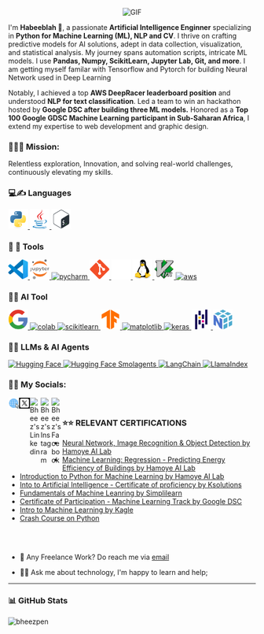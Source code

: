 <p align="center">
  <img alt="GIF" height="100" width="300" src="https://raw.githubusercontent.com/gist/Prince-Shivaram/3ace2c813ca49546f3f5f20cd03a2d3e/raw/6058e76860d16ee29df949da3166b3653959318f/hello.gif" />
</p>

I'm **Habeeblah 👋**, a passionate **Artificial Intelligence Enginner** specializing in **Python for Machine Learning (ML), NLP and CV**. I thrive on crafting predictive models for AI solutions, adept in data collection, visualization, and statistical analysis. My journey spans automation scripts, intricate ML models. I use **Pandas, Numpy, ScikitLearn, Jupyter Lab, Git, and more**. I am getting myself familar with Tensorflow and Pytorch for building Neural Network used in Deep Learning

Notably, I achieved a top **AWS DeepRacer leaderboard position** and understood **NLP for text classification**. Led a team to win an hackathon hosted by **Google DSC after building three ML models.** Honored as a **Top 100 Google GDSC Machine Learning participant in Sub-Saharan Africa**, I extend my expertise to web development and graphic design. 

### 👩‍💻💡 Mission:
Relentless exploration, Innovation, and solving real-world challenges, continuously elevating my skills.

### 💻✍️ Languages
<a href="https://www.python.org" target="_blank"> <img src="/images/python-original.svg" alt="python-lang" width="40" height="40"/> </a>
<a href="https://www.java.com/en/" target="_blank"> <img src="/images/java-original.svg" alt="java-lang" width="40" height="40"/> </a>
<a href="https://en.wikipedia.org/wiki/Bash_(Unix_shell)" target="_blank"> <img src="/images/bash-original.svg" alt="bash" width="40" height="40"/> </a>


### 🧰 🔧 Tools
<a href="https://code.visualstudio.com" target="_blank"> <img src="https://github.com/devicons/devicon/blob/master/icons/vscode/vscode-original.svg" alt="vscode" width="40" height="40"/> </a>
<a href="https://jupyter.org/try" target="_blank"> <img src="/images/jupyter-original-wordmark.svg" alt="jupyterlab" width="40" height="40"/> </a>
<a href="https://www.jetbrains.com/pycharm" target="_blank"> <img src="https://resources.jetbrains.com/storage/products/company/brand/logos/PyCharm_icon.svg?_gl=1*1247uew*_ga*NTQ2NTE4ODk1LjE2ODc3MTgwOTI.*_ga_9J976DJZ68*MTY4NzcxODA5MS4xLjEuMTY4NzcxODExMy40NS4wLjA.&_ga=2.37694048.1980823379.1687718092-546518895.1687718092" alt="pycharm" width="40" height="40"/> </a>
<a href="https://git-scm.com" target="_blank"> <img src="https://github.com/devicons/devicon/blob/master/icons/git/git-original.svg" alt="git" width="40" height="40"/> </a>
<a href="https://github.com" target="_blank"> <img src="https://github.com/ralphcajipe/ralphcajipe/blob/main/images/github.png" alt="github" width="40" height="40"/> </a>
<a href="https://www.linux.org" target="_blank"> <img src="https://github.com/devicons/devicon/blob/master/icons/linux/linux-original.svg" alt="linux" width="40" height="40"/> </a>
<a href="https://www.vim.org" target="_blank"> <img src="https://github.com/devicons/devicon/blob/master/icons/vim/vim-original.svg" alt="vim" width="40" height="40"/> </a>
<a href="https://aws.amazon.com" target="_blank"> <img src="https://upload.wikimedia.org/wikipedia/commons/9/93/Amazon_Web_Services_Logo.svg" alt="aws" width="40" height="40"/> </a>

### 🧠🤖 AI Tool
<a href="https://google.com" target="_blank"> <img src="/images/google-original.svg" alt="google-search" width="40" height="40"/> </a>
<a href="https://colab.research.google.com" target="_blank"> <img src="https://colab.research.google.com/img/colab_favicon_256px.png" alt="colab" width="40" height="40"/> </a>
<a href="https://scikit-learn.org/stable" target="_blank"> <img src="https://upload.wikimedia.org/wikipedia/commons/0/05/Scikit_learn_logo_small.svg" alt="scikitlearn" width="40" height="40"/> </a>
<a href="https://www.tensorflow.org/" target="_blank"> <img src="https://github.com/devicons/devicon/blob/master/icons/tensorflow/tensorflow-original.svg" alt="tensorflow" width="40" height="40"/> </a>
<a href="https://matplotlib.org" target="_blank"> <img src="https://upload.wikimedia.org/wikipedia/commons/0/01/Created_with_Matplotlib-logo.svg" alt="matplotlib" width="40" height="40"/> </a>
<a href="https://keras.io" target="_blank"> <img src="https://upload.wikimedia.org/wikipedia/commons/a/ae/Keras_logo.svg" alt="keras" width="40" height="40"/> </a>
<a href="https://pandas.pydata.org" target="_blank"> <img src="https://github.com/devicons/devicon/blob/master/icons/pandas/pandas-original.svg" alt="pandas" width="40" height="40"/> </a>
<a href="https://numpy.org" target="_blank"> <img src="https://github.com/devicons/devicon/blob/master/icons/numpy/numpy-original.svg" alt="numpy" width="40" height="40"/> </a>

### 📡🤖 LLMs & AI Agents
<a href="https://huggingface.co/BheezPen" target="_blank"> <img src="https://huggingface.co/front/assets/huggingface_logo-noborder.svg" alt="Hugging Face" width="40" height="40"/> </a>
<a href="https://smolagents.org/" target="_blank"> <img src="https://camo.githubusercontent.com/c6efa99360afde7cf829dff3cad81e56573658c1843464dff1fbb30a8f63b082/68747470733a2f2f68756767696e67666163652e636f2f64617461736574732f68756767696e67666163652f646f63756d656e746174696f6e2d696d616765732f7265736f6c76652f6d61696e2f736d6f6c6167656e74732f736d6f6c6167656e74732e706e67" alt="Hugging Face Smolagents" width="150" height="40"/> </a>
<a href="https://www.langchain.com/langchain" target="_blank"> <img src="https://avatars.githubusercontent.com/u/126733545?s=200&v=4" alt="LangChain" width="40" height="40"/> </a>
<a href="https://www.llamaindex.ai/" target="_blank"> <img src="https://avatars.githubusercontent.com/u/130722866?s=48&v=4" alt="LlamaIndex" width="40" height="40"/> </a>

### 📱🌐 My Socials: 
<a href="https://bheez.netlify.app">
  <img align="left" alt="Bheez's Website" width="22px" src="/images/website-icon.png" />
</a> 
<a href="https://twitter.com/HAberejo">
  <img align="left" alt="Bheez's X" width="22px" src="/images/twitterx-icon.svg" />
</a>
<a href="https://www.linkedin.com/in/habeeblah-aberejo-572109179"> <img align="left" alt="Bheez's Linkedin" width="22px" src="https://cdn-icons-png.flaticon.com/512/174/174857.png"/>
</a>
<a href="https://www.instagram.com/_holardipupo/"><img align="left" alt="Bheez's Instagram" width="22px" src="https://upload.wikimedia.org/wikipedia/commons/thumb/e/e7/Instagram_logo_2016.svg/768px-Instagram_logo_2016.svg.png" />
</a>
<a href="https://www.facebook.com/Aberejo.Habeeblah.Oladipupo/"><img align="left" alt="Bheez's Facebook" width="22px" src="https://raw.githubusercontent.com/obakriad/obakriad/master/assets/icons/facebook.svg" />
</a>
</br>

### ⭐⭐ RELEVANT CERTIFICATIONS

* [Neural Network, Image Recognition & Object Detection by Hamoye AI Lab](https://drive.google.com/file/d/1mcXLUSHzeWiXUBoJLI0RiVkLxezwKZEQ/view?usp=sharing)
* [Machine Learning: Regression - Predicting Energy Efficiency of Buildings by Hamoye AI Lab](https://drive.google.com/file/d/1rxxyB8eycTiCIE4kC5bWVpVESzJEznHY/view?usp=sharing)
* [Introduction to Python for Machine Learning by Hamoye AI Lab](https://drive.google.com/file/d/1Ocwbgz42aVl-Fz2W2NMTBMxdya92x8AS/view?usp=sharing)
* [Into to Artificial Intelligence - Certificate of proficiency by Ksolutions](https://drive.google.com/file/d/1BXcAESYjaZNvJ6Ipkm1ErfAQYJHAmGui/view?usp=sharing)
* [Fundamentals of Machine Leanring by Simplilearn ](https://simpli-web.app.link/e/7J7cqvqwjwb)
* [Certificate of Participation - Machine Learning Track by Google DSC](https://drive.google.com/file/d/1ZaZs66wRnh5Fo3LZ-b9LdrXc5CLnuORE/view?usp=drivesdk)
* [Intro to Machine Learning by Kagle](https://ibb.co/6tgRBVn)
* [Crash Course on Python](https://www.coursera.org/account/accomplishments/certificate/WV9GXSLN8HBR)
</a> 
<!--
* [Machine Learning with Python (freeCodeCamp)](https://www.f)
* [AI For Everyone (deeplearning.ai - Coursera)](https://www.)
* [Certified IT Specialist - Python]()
* [Artificial Intelligence Foundations: Machine Learning (LinkedIn Learning)](https://dr)
* [Become a Machine Learning Specialist (LinkedIn Learning)](https://drive.g) -->

</br>
</br>

- 💼 Any Freelance Work? Do reach me via [email](mailto:habeeblahaberejo01@gmail.com)

- 💬🤝 Ask me about technology, I'm happy to learn and help;

---

### 📊 GitHub Stats
<p align="left">
  <img align="center" src="https://github-readme-stats.vercel.app/api?username=bheezpen&show_icons=true&locale=en" alt="bheezpen" />
</p>
<!--
<p align="left">
  <img align="center" src="https://github-readme-streak-stats.herokuapp.com/?user=bheezpen" alt="bheezpen" />
</p>
<!--
<p align="left">
  <img align="center" src="https://github-readme-stats.vercel.app/api/top-langs?username=bheezpen&show_icons=true&locale=en&layout=compact" alt="Top Languages" />
</p>

<p align="left"> 
  <img src="https://komarev.com/ghpvc/?username=bheezpen&label=Profile%20views0&color=red&style=for-the-badge" alt="BheezPen" />
</p>

<!--
 I have obtained other certifications from 2018 to the present, including those for Python, Data Analytics, Java, IoT, DevNet, and PowerPoint.
<!--
### 📚My education

My foundation for writing clean software roots in books and courses from leaders of specific topics. While formal education is important, I've found that it's often not enough to achieve my goals. That's why I spend a lot of time outside of school working on practical, real-world projects that help me put my abilities to use.
<!--
**- BACHELOR OF SCIENCE (B.S.), COMPUTER SCIENCE**

_Software Engineering Specialization. FEU Institute of Technology, Philippines. 2019 - Present_

**- BACHELOR OF SCIENCE (B.S.), COMPUTER SCIENCE**

_Wesleyan University, Nigeria. 2018 - 2024_

**Coursework:** Software Applications, Computer Programming, Web Development, Living in the IT Era
-->
<!--

<!--
Hi, I'm<strong>  Aberejo Habeeblah O. </strong> But also known by my a nick <strong> BHEEZ</strong>. 
I am a skilled Python enthusiast proficient in crafting intelligent solutions. My journey includes creating automation scripts and intricate machine learning models. I've learnt and worked with Python, along with frameworks like Pandas, Numpy, ScikitLearn with tools like Jupyter Lab, Git and more, to gather experience and build solutions.

<!--
One highlight was my adventure with AWS DeepRacer, where I create and refine a reinforcement models for a self driven car, which maintained a top position on the AWS Deepracer leaderboard. Another moments was building a machine learning model for text classification using cutting-edge NLP techniques. 
<br/>
I am also proud to be recognized as a Top 100 participant in the <strong>Machine Learning track by Google GDSC in Sub-Saharan Africa.</strong> Beyond my technical skills, I have ventured into web development and graphic/brand design. My mission is to continue exploring, innovating, and contributing to real-world problems, consistently pushing my skills and knowledge to new heights.

<img align="right" alt="GIF" src="https://c.tenor.com/2uyENRmiUt0AAAAC/coding.gif" width="200" />
<br/>
<br/>

#### Languages and Tools:

<br/>

<code><img height="25" src="https://raw.githubusercontent.com/github/explore/80688e429a7d4ef2fca1e82350fe8e3517d3494d/topics/python/python.png"></code>
<code><img height="20" src="https://avatars.githubusercontent.com/u/27804?s=200&v=4"></code>
<code><img height="20" src="https://raw.githubusercontent.com/github/explore/80688e429a7d4ef2fca1e82350fe8e3517d3494d/topics/html/html.png"></code>
<code><img height="20" src="https://raw.githubusercontent.com/github/explore/80688e429a7d4ef2fca1e82350fe8e3517d3494d/topics/css/css.png"></code>
<code><img height="20" src="https://raw.githubusercontent.com/github/explore/80688e429a7d4ef2fca1e82350fe8e3517d3494d/topics/javascript/javascript.png"></code>
<code><img height="20" src="https://raw.githubusercontent.com/github/explore/80688e429a7d4ef2fca1e82350fe8e3517d3494d/topics//fortran/fortran.psng"></code>
<code><img height="20" src="https://raw.githubusercontent.com/github/explore/f3e22f0dca2be955676bc70d6214b95b13354ee8/topics/c/c.png"></code>

<code><img height="20" src="https://raw.githubusercontent.com/github/explore/80688e429a7d4ef2fca1e82350fe8e3517d3494d/topics/git/git.png"></code>


[comment]: <> (<code><img height="20" src="https://raw.githubusercontent.com/github/explore/80688e429a7d4ef2fca1e82350fe8e3517d3494d/topics/angular/angular.png"></code>)

[comment]: <> (<code><img height="20" src="https://raw.githubusercontent.com/github/explore/80688e429a7d4ef2fca1e82350fe8e3517d3494d/topics/react/react.png"></code>)
</p>
<br/><br/><br/><br/><br/><br/><br/>
<!-- <p align="center">
  <strong>If you like what I do, maybe consider buying me a coffee/tea 🥺👉👈</strong>
  <br />
  <a href="https://www.buymeacoffee.com" target="_blank"><img alt="Buy Me A Coffee" width="150" src="https://cdn.buymeacoffee.com/buttons/v2/default-red.png"></a>
</p> -->
<br />
<!-- <p align="center"><strong>📈 My github stats</strong></p>
<p align="center"> <img src="https://github-readme-stats.vercel.app/api?username=iamfoysal&show_icons=true&theme=gotham" alt="imfoysal" />
<p align="center"><img  src="https://github-readme-streak-stats.herokuapp.com/?user=iamfoysal&show_icons=true&theme=gotham" alt="iamfoysal" /></p>
<p align="center"><img width="50%" src="https://github-readme-stats.vercel.app/api/top-langs?username=iamfoysal&theme=gotham" alt="iamfoysal"/></p> 
<p align="center"> <a href="https://github.com/ryo-ma/github-profile-trophy">
 <img align="center" src="https://github-profile-trophy.vercel.app/?username=iamfoysal" alt="iamfoysal"/></a> </p> -->
 

